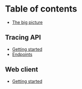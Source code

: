 # Table of contents

* [The big picture](README.md)

## Tracing API

* [Getting started](tracing-api/getting-started.md)
* [Endpoints](tracing-api/endpoints.md)

## Web client

* [Getting started](web-client/getting-started.md)

